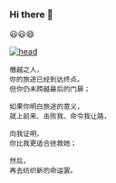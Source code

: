 ### Hi there 👋

<!--
**yhm-amber/yhm-amber** is a ✨ _special_ ✨ repository because its `README.md` (this file) appears on your GitHub profile.

Here are some ideas to get you started:

- 🔭 I’m currently working on ...
- 🌱 I’m currently learning ...
- 👯 I’m looking to collaborate on ...
- 🤔 I’m looking for help with ...
- 💬 Ask me about ...
- 📫 How to reach me: ...
- 😄 Pronouns: ...
- ⚡ Fun fact: ...
-->



😃😃😄

[![head](https://avatars.githubusercontent.com/u/103625580)](https://avatars.githubusercontent.com/u/103625580)

~~~
僭越之人，
你的旅途已经到达终点。
但你仍未跨越最后的门扉；

如果你明白旅途的意义，
就上前来、击败我、命令我让路，

向我证明，
你比我更适合拯救她；

然后，
再去纺织新的命运罢。
~~~

